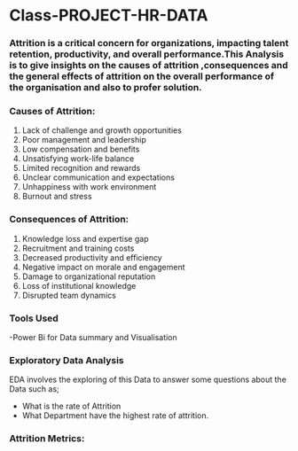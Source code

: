 # Class-PROJECT-HR-DATA
### Attrition is a critical concern for organizations, impacting talent retention, productivity, and overall performance.This Analysis is to give insights on the causes of attrition ,consequences and the general effects of attrition on the overall performance of the organisation and also to profer solution. 
### Causes of Attrition:

1. Lack of challenge and growth opportunities
2. Poor management and leadership
3. Low compensation and benefits
4. Unsatisfying work-life balance
5. Limited recognition and rewards
6. Unclear communication and expectations
7. Unhappiness with work environment
8. Burnout and stress

### Consequences of Attrition:

1. Knowledge loss and expertise gap
2. Recruitment and training costs
3. Decreased productivity and efficiency
4. Negative impact on morale and engagement
5. Damage to organizational reputation
6. Loss of institutional knowledge
7. Disrupted team dynamics

### Tools Used
-Power Bi for Data summary and Visualisation
### Exploratory Data Analysis
  EDA involves the exploring of this Data to answer some questions about the Data such as;
- What is the rate of Attrition
- What Department have the highest rate of attrition. 

### Attrition Metrics:

